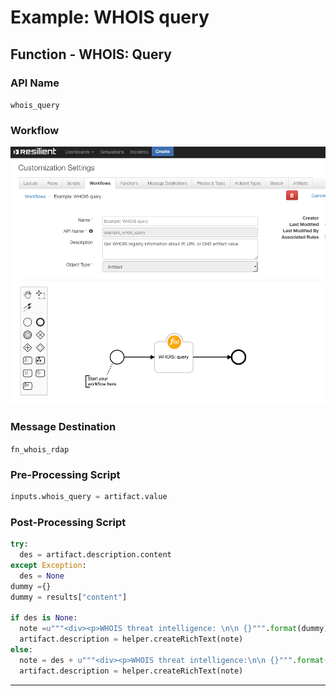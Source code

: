<!--
    DO NOT MANUALLY EDIT THIS FILE
    THIS FILE IS AUTOMATICALLY GENERATED WITH resilient-circuits codegen
-->

# Example: WHOIS query


## Function - WHOIS: Query

### API Name
`whois_query`

### Workflow
 ![screenshot:](./screenshots/whois_workflow.png)

### Message Destination
`fn_whois_rdap`

### Pre-Processing Script
```python
inputs.whois_query = artifact.value
```

### Post-Processing Script
```python
try:
  des = artifact.description.content
except Exception:
  des = None
dummy ={}
dummy = results["content"]

if des is None:
  note =u"""<div><p>WHOIS threat intelligence: \n\n {}""".format(dummy)
  artifact.description = helper.createRichText(note)
else:
  note = des + u"""<div><p>WHOIS threat intelligence:\n\n {}""".format(dummy)
  artifact.description = helper.createRichText(note)
```

---

